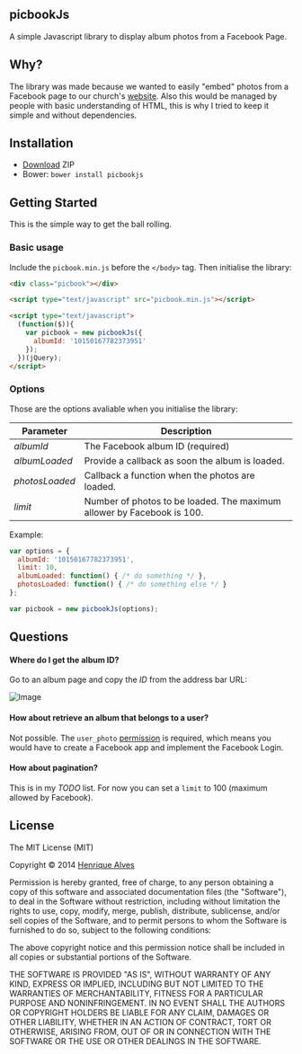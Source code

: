 picbookJs
-------

A simple Javascript library to display album photos from a Facebook Page.

## Why?

The library was made because we wanted to easily "embed" photos from a Facebook page to our church's [website](http://hillsong.co.uk). Also this would be managed by people with basic understanding of HTML, this is why I tried to keep it simple and without dependencies.

## Installation

- [Download](https://github.com/henriquea/picbookjs/archive/master.zip) ZIP
- Bower: `bower install picbookjs`

## Getting Started

This is the simple way to get the ball rolling.

### Basic usage

Include the `picbook.min.js` before the `</body>` tag. Then initialise the library:

```html
<div class="picbook"></div>

<script type="text/javascript" src="picbook.min.js"></script>

<script type="text/javascript">
  (function($)){
    var picbook = new picbookJs({
      albumId: '10150167782373951'
    });
  })(jQuery);
</script>
```

### Options

Those are the options avaliable when you initialise the library:

| Parameter         | Description                                                            |
| ----------------- | ---------------------------------------------------------------------- |
| _albumId_         | The Facebook album ID (required)                                       |
| _albumLoaded_     | Provide a callback as soon the album is loaded.                        |
| _photosLoaded_    | Callback a function when the photos are loaded.                        |
| _limit_           | Number of photos to be loaded. The maximum allower by Facebook is 100. |

Example:

```javascript
var options = {
  albumId: '10150167782373951',
  limit: 10,
  albumLoaded: function() { /* do something */ },
  photosLoaded: function() { /* do something else */ }
};

var picbook = new picbookJs(options);
```

## Questions

#### Where do I get the album ID?

Go to an album page and copy the _ID_ from the address bar URL:

![Image](http://f.cl.ly/items/2s0L3f430q2l1I11101K/fb-album-id.gif)

#### How about retrieve an album that belongs to a user?

Not possible. The `user_photo` [permission](https://developers.facebook.com/docs/reference/login/#permissions) is required, which means you would have to create a Facebook app and implement the Facebook Login.

#### How about pagination?

This is in my _TODO_ list. For now you can set a `limit` to 100 (maximum allowed by Facebook).

## License

The MIT License (MIT)

Copyright © 2014 [Henrique Alves](https://github.com/henriquea)

Permission is hereby granted, free of charge, to any person obtaining a copy of this software and associated documentation files (the "Software"), to deal in the Software without restriction, including without limitation the rights to use, copy, modify, merge, publish, distribute, sublicense, and/or sell copies of the Software, and to permit persons to whom the Software is furnished to do so, subject to the following conditions:

The above copyright notice and this permission notice shall be included in all copies or substantial portions of the Software.

THE SOFTWARE IS PROVIDED "AS IS", WITHOUT WARRANTY OF ANY KIND, EXPRESS OR IMPLIED, INCLUDING BUT NOT LIMITED TO THE WARRANTIES OF MERCHANTABILITY, FITNESS FOR A PARTICULAR PURPOSE AND NONINFRINGEMENT. IN NO EVENT SHALL THE AUTHORS OR COPYRIGHT HOLDERS BE LIABLE FOR ANY CLAIM, DAMAGES OR OTHER LIABILITY, WHETHER IN AN ACTION OF CONTRACT, TORT OR OTHERWISE, ARISING FROM, OUT OF OR IN CONNECTION WITH THE SOFTWARE OR THE USE OR OTHER DEALINGS IN THE SOFTWARE.